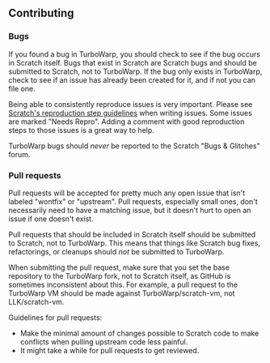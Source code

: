 ## Contributing

### Bugs

If you found a bug in TurboWarp, you should check to see if the bug occurs in Scratch itself. Bugs that exist in Scratch are Scratch bugs and should be submitted to Scratch, not to TurboWarp. If the bug only exists in TurboWarp, check to see if an issue has already been created for it, and if not you can file one.

Being able to consistently reproduce issues is very important. Please see [Scratch's reproduction step guidelines](https://github.com/LLK/scratch-gui/wiki/Writing-good-repro-steps) when writing issues. Some issues are marked "Needs Repro". Adding a comment with good reproduction steps to those issues is a great way to help.

TurboWarp bugs should *never* be reported to the Scratch "Bugs & Glitches" forum.

### Pull requests

Pull requests will be accepted for pretty much any open issue that isn't labeled "wontfix" or "upstream". Pull requests, especially small ones, don't necessarily need to have a matching issue, but it doesn't hurt to open an issue if one doesn't exist.

Pull requests that should be included in Scratch itself should be submitted to Scratch, not to TurboWarp. This means that things like Scratch bug fixes, refactorings, or cleanups should *not* be submitted to TurboWarp.

When submitting the pull request, make sure that you set the base repository to the TurboWarp fork, not to Scratch itself, as GitHub is sometimes inconsistent about this. For example, a pull request to the TurboWarp VM should be made against TurboWarp/scratch-vm, not LLK/scratch-vm.

Guidelines for pull requests:
 * Make the minimal amount of changes possible to Scratch code to make conflicts when pulling upstream code less painful.
 * It might take a while for pull requests to get reviewed.

<!--

## Contributing
The development of Scratch is an ongoing process, and we love to have people in the Scratch and open source communities help us along the way.

### Ways to Help

* **Documenting bugs**
  * If you've identified a bug in Scratch you should first check to see if it's been filed as an issue, if not you can file one.  Make sure you follow the issue template.
  * It's important that we can consistently reproduce issues. When writing an issue, be sure to follow our [reproduction step guidelines](https://github.com/LLK/scratch-gui/wiki/Writing-good-repro-steps).
    * Some issues are marked "Needs Repro". Adding a comment with good reproduction steps to those issues is a great way to help.
  * If you don't have an issue in mind already, you can look through the [Bugs & Glitches forum.](https://scratch.mit.edu/discuss/3/) Look for users reporting problems, reproduce the problem yourself, and file new issues following our guidelines. 

* **Fixing bugs**
  * You can request to fix a bug in a comment on the issue if you at mention the repo coordinator, who for this repo is @chrisgarrity.
    * If the issue is marked "Help Wanted" you can go ahead and start working on it!
  * **We will only accept Pull Requests for bugs that have an issue filed that has a priority label** 
    * If you're interested in fixing a bug with no issue, file the issue first and wait for it to have a priority added to it.
  
  * We are not looking for Pull Requests ("PR") for every issue and may deny a PR if it doesn't fit our criteria.
    * We are far more likely to accept a PR if it is for an issue marked with Help Wanted.
    * We will not accept PRs for issues marked with "Needs Discussion" or "Needs Design."
    * Wait until the Repo Coordinator assigns the issue to you before you begin work or submit a PR.

### Learning Git and Github

If you want to work on fixing issues, you should be familiar with Git and Github.

* [Learn Git branching](https://learngitbranching.js.org/) includes an introduction to basic git commands and useful branching features.
* Here's a general introduction to [contributing to an open source project](https://egghead.io/courses/how-to-contribute-to-an-open-source-project-on-github).

**Important:** we follow the [Github Flow process](https://guides.github.com/introduction/flow/) as our development process.

### How to Fix Bugs
1. Identify which Github issue you are working on. Leave a comment on the issue to let us (and other contributors) know you're working on it.
2. Make sure you have a fork of this repo (see [Github's forking a repo](https://help.github.com/en/github/getting-started-with-github/fork-a-repo) for details)
3. Switch to the `develop` branch, and pull down the latest changes from upstream
4. Run the code, and reproduce the problem
5. Create your branch from the `develop` branch
6. Make code changes to fix the problem
7. Run `npm test` to make sure that your changes pass our tests
8. Commit your changes
9. Push your branch to your fork
10. Create your pull request
    1. Make sure to follow the template in the PR description
    1. Remember to check the “[Allow edits from maintainers](https://help.github.com/en/github/collaborating-with-issues-and-pull-requests/allowing-changes-to-a-pull-request-branch-created-from-a-fork)” box

When submitting pull requests keep in mind:
* please be patient -- it can take a while to find time to review them
* try to change the least amount of code necessary to fix the bug
* the code can't be radically changed without significant coordination with the Scratch Team, so these types of changes should be avoided
* if you find yourself changing a substantial amount of code or considering radical changes, please ask for clarification -- we may have envisioned a different approach, or underestimated the amount of effort

### Suggestions
![Block sketch](https://user-images.githubusercontent.com/3431616/77192550-1dcebe00-6ab3-11ea-9606-8ecd8500c958.png)

Please note: **_we are unlikely to accept PRs with new features that haven't been thought through and discussed as a group_**.

Why? Because we have a strong belief in the value of keeping things simple for new users. It's been said that the Scratch Team spends about one hour of design discussion for every pixel in Scratch. To learn more about our design philosophy, see [the Scratch Developers page](https://scratch.mit.edu/developers), or [this paper](http://web.media.mit.edu/~mres/papers/Scratch-CACM-final.pdf).

We welcome suggestions! If you want to suggest a feature, please post in our [suggestions forum](https://scratch.mit.edu/discuss/1/). Your suggestion will be helped if you include a mockup design; this can be simple, even hand-drawn.

### Other resources
Beyond this repo, there are also some other resources that you might want to take a look at:
* [Community Guidelines](https://github.com/LLK/scratch-www/wiki/Community-Guidelines) (we find it important to maintain a constructive and welcoming community, just like on Scratch)
* [Open Source forum](https://scratch.mit.edu/discuss/49/) on Scratch
* [Suggestions forum](https://scratch.mit.edu/discuss/1/) on Scratch
* [Bugs & Glitches forum](https://scratch.mit.edu/discuss/3/) on Scratch

-->
